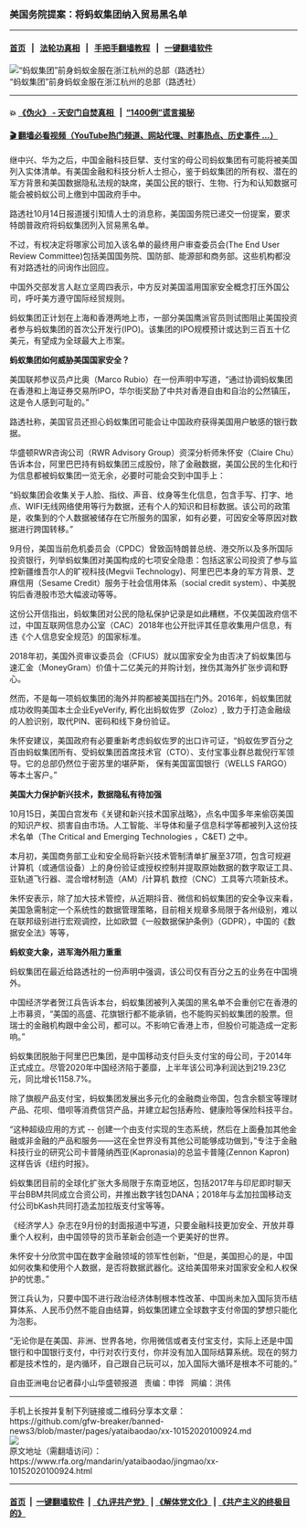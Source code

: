 ### 美国务院提案：将蚂蚁集团纳入贸易黑名单
------------------------

#### [首页](https://github.com/gfw-breaker/banned-news3/blob/master/README.md) &nbsp;&nbsp;|&nbsp;&nbsp; [法轮功真相](https://github.com/begood0513/basic/blob/master/README.md)  &nbsp;&nbsp;|&nbsp;&nbsp; [手把手翻墙教程](https://github.com/gfw-breaker/guides/wiki)  &nbsp;&nbsp;|&nbsp;&nbsp; [一键翻墙软件](https://github.com/gfw-breaker/nogfw/blob/master/README.md)  



<div id="headerimg">
 <img alt="“蚂蚁集团”前身蚂蚁金服在浙江杭州的总部（路透社）" src="https://www.rfa.org/mandarin/yataibaodao/jingmao/xx-10152020100924.html/xx1015a.jpg/image" title="“蚂蚁集团”前身蚂蚁金服在浙江杭州的总部（路透社）"/>
 <div id="headerimgcontents">
  <div id="headerimgcaption">
   <span>
    “蚂蚁集团”前身蚂蚁金服在浙江杭州的总部（路透社）
   </span>
   <!-- zoomattribute -->
  </div>
  <!-- headerimgcaption -->
 </div>
 <!-- headerimagecontents -->
</div>

<hr/>


#### 💥 [《伪火》 - 天安门自焚真相 ](http://158.247.195.190:10000/videos/blog/weihuo.html)&nbsp; |&nbsp; [“1400例”谎言揭秘  ](http://158.247.195.190:10000/videos/blog/jiexi1400.html)

#### [ 🎬  翻墙必看视频（YouTube热门频道、网站代理、时事热点、历史事件 ...）](https://github.com/gfw-breaker/links/blob/master/banned.md)

<div id="storytext">
 <div>
  <div class="slot_header">
  </div>
 </div>
 <p>
  继中兴、华为之后，中国金融科技巨擘、支付宝的母公司蚂蚁集团有可能将被美国列入实体清单。有美国金融和科技分析人士担心，鉴于蚂蚁集团的所有权、潜在的军方背景和美国数据隐私法规的缺席，美国公民的银行、生物、行为和认知数据可能会被蚂蚁公司上缴到中国政府手中。
 </p>
 <p>
  路透社10月14日报道援引知情人士的消息称，美国国务院已递交一份提案，要求特朗普政府将蚂蚁集团列入贸易黑名单。
 </p>
 <p class="paragraph-paragraph-2bgue">
  不过，有权决定将哪家公司加入该名单的最终用户审查委员会(The End User Review Committee)包括美国国务院、国防部、能源部和商务部。这些机构都没有对路透社的问询作出回应。
 </p>
 <p class="paragraph-paragraph-2bgue">
  中国外交部发言人赵立坚周四表示，中方反对美国滥用国家安全概念打压外国公司，呼吁美方遵守国际经贸规则。
 </p>
 <p class="paragraph-paragraph-2bgue">
  蚂蚁集团正计划在上海和香港两地上市，一部分美国鹰派官员则试图阻止美国投资者参与蚂蚁集团的首次公开发行(IPO)。该集团的IPO规模预计或达到三百五十亿美元，有望成为全球最大上市案。
 </p>
 <p class="paragraph-paragraph-2bgue">
 </p>
 <p>
 </p>
 <p>
  <b>
   蚂蚁集团如何威胁美国国家安全？
  </b>
 </p>
 <p class="paragraph-paragraph-2bgue">
  美国联邦参议员卢比奥（Marco Rubio）在一份声明中写道，“通过协调蚂蚁集团在香港和上海证券交易所IPO，华尔街奖励了中共对香港自由和自治的公然镇压，这是令人感到可耻的。”
 </p>
 <p>
  路透社称，美国官员还担心蚂蚁集团可能会让中国政府获得美国用户敏感的银行数据。
 </p>
 <p>
  华盛顿RWR咨询公司（RWR Advisory Group）资深分析师朱怀安（Claire Chu）告诉本台，阿里巴巴持有蚂蚁集团三成股份，除了金融数据，美国公民的生化和行为信息都被蚂蚁集团一览无余，必要时可能会交到中国手上：
 </p>
 <p>
  “蚂蚁集团会收集关于人脸、指纹、声音、纹身等生化信息，包含手写、打字、地点、WIFI无线网络使用等行为数据，还有个人的知识和目标数据。该公司的政策是，收集到的个人数据被储存在它所服务的国家，如有必要，可因安全等原因对数据进行跨国转移。”
 </p>
 <p>
  9月份，美国当前危机委员会（CPDC）曾致函特朗普总统、港交所以及多所国际投资银行，列举蚂蚁集团对美国构成的七项安全隐患：包括这家公司投资了参与监控新疆维吾尔人的旷视科技(Megvii Technology)、阿里巴巴本身的军方背景、芝麻信用（Sesame Credit）服务于社会信用体系（social credit system）、中美脱钩后香港股市恐大幅波动等等。
 </p>
 <p>
  这份公开信指出，蚂蚁集团对公民的隐私保护记录是如此糟糕，不仅美国政府信不过，中国互联网信息办公室（CAC）2018年也公开批评其任意收集用户信息，有违《个人信息安全规范》的国家标准。
 </p>
 <p>
  2018年初，美国外资审议委员会（CFIUS）就以国家安全为由否决了蚂蚁集团与速汇金（MoneyGram）价值十二亿美元的并购计划，挫伤其海外扩张步调和野心。
 </p>
 <p>
  然而，不是每一项蚂蚁集团的海外并购都被美国挡在门外。2016年，蚂蚁集团就成功收购美国本土企业EyeVerify, 孵化出蚂蚁佐罗（Zoloz）, 致力于打造金融级的人脸识别，取代PIN、密码和线下身份验证。
 </p>
 <p>
  朱怀安建议，美国政府有必要重新考虑蚂蚁佐罗的出口许可证，“蚂蚁佐罗百分之百由蚂蚁集团所有、受蚂蚁集团首席技术官（CTO）、支付宝事业群总裁倪行军领导。它的总部仍然位于密苏里的堪萨斯， 保有美国富国银行（WELLS FARGO）等本土客户。”
 </p>
 <p>
  <b>
   美国大力保护新兴技术，数据隐私有待加强
  </b>
 </p>
 <p>
  10月15日，美国白宫发布《关键和新兴技术国家战略》，点名中国多年来偷窃美国的知识产权、损害自由市场。人工智能、半导体和量子信息科学等都被列入这份技术名单（The Critical and Emerging Technologies ，C&amp;ET) 之中。
 </p>
 <p>
  本月初，美国商务部工业和安全局将新兴技术管制清单扩展至37项，包含可规避计算机（或通信设备）上的身份验证或授权控制并提取原始数据的数字取证工具、亚轨道飞行器、混合增材制造（AM）/计算机 数控（CNC）工具等六项新技术。
 </p>
 <p>
  朱怀安表示，除了加大技术管控，从近期抖音、微信和蚂蚁集团的安全争议来看，美国急需制定一个系统性的数据管理策略，目前相关规章多局限于各州级别，难以在联邦级别进行宏观调控，比如欧盟《一般数据保护条例》（GDPR），中国的《数据安全法》等等，
 </p>
 <p>
  <b>
   蚂蚁变大象，进军海外阻力重重
  </b>
 </p>
 <p class="paragraph-paragraph-2bgue">
  蚂蚁集团在最近给路透社的一份声明中强调，该公司仅有百分之五的业务在中国境外。
 </p>
 <p class="paragraph-paragraph-2bgue">
  中国经济学者贺江兵告诉本台，蚂蚁集团被列入美国的黑名单不会重创它在香港的上市募资，“美国的高盛、花旗银行都不能承销，也不能购买蚂蚁集团的股票。但瑞士的金融机构跟中金公司，都可以。不影响它香港上市，但股价可能造成一定影响。”
 </p>
 <p>
  蚂蚁集团脱胎于阿里巴巴集团，是中国移动支付巨头支付宝的母公司，于2014年正式成立。尽管2020年中国经济陷于萎靡，上半年该公司净利润达到219.23亿元，同比增长1158.7%。
 </p>
 <p>
  除了旗舰产品支付宝，蚂蚁集团发展出多元化的金融商业帝国，包含余额宝等理财产品、花呗、借呗等消费信贷产品，并建立起包括寿险、健康险等保险科技平台。
 </p>
 <p>
  “这种超级应用的方式 -- 创建一个由支付实现的生态系统，然后在上面叠加其他金融或非金融的产品和服务——这在全世界没有其他公司能够成功做到，”专注于金融科技行业的研究公司卡普隆纳西亚(Kapronasia)的总监卡普隆(Zennon Kapron)这样告诉《纽约时报》。
 </p>
 <p>
  蚂蚁集团目前的全球化扩张大多局限于东南亚地区，包括2017年与印尼即时聊天平台BBM共同成立合资公司，并推出数字钱包DANA；2018年与孟加拉国移动支付公司bKash共同打造孟加拉版支付宝等等。
 </p>
 <p>
  《经济学人》杂志在9月份的封面报道中写道，只要金融科技更加安全、开放并尊重个人权利，由中国领导的货币革新会创造一个更美好的世界。
 </p>
 <p>
  朱怀安十分欣赏中国在数字金融领域的领军性创新，“但是，美国担心的是，中国如何收集和使用个人数据，是否将数据武器化。这给美国带来对国家安全和人权保护的忧患。”
 </p>
 <p>
  贺江兵认为，只要中国不进行政治经济体制根本性改革、中国尚未加入国际货币结算体系、人民币仍然不能自由结算，蚂蚁集团建立全球数字支付帝国的梦想只能化为泡影。
 </p>
 <p>
  “无论你是在美国、非洲、世界各地，你用微信或者支付宝支付，实际上还是中国银行和中国银行支付，中行对农行支付，你并没有加入国际结算系统。现在的努力都是技术性的，是内循环，自己跟自己玩可以，加入国际大循环是根本不可能的。”
 </p>
 <p>
 </p>
 <p>
  自由亚洲电台记者薛小山华盛顿报道   责编：申铧   网编：洪伟
 </p>
</div>

<hr/>
手机上长按并复制下列链接或二维码分享本文章：<br/>
https://github.com/gfw-breaker/banned-news3/blob/master/pages/yataibaodao/xx-10152020100924.md <br/>
<a href='https://github.com/gfw-breaker/banned-news3/blob/master/pages/yataibaodao/xx-10152020100924.md'><img src='https://github.com/gfw-breaker/banned-news3/blob/master/pages/yataibaodao/xx-10152020100924.md.png'/></a> <br/>
原文地址（需翻墙访问）：https://www.rfa.org/mandarin/yataibaodao/jingmao/xx-10152020100924.html


------------------------
#### [首页](https://github.com/gfw-breaker/banned-news3/blob/master/README.md) &nbsp;|&nbsp; [一键翻墙软件](https://github.com/gfw-breaker/nogfw/blob/master/README.md) &nbsp;| [《九评共产党》](https://github.com/gfw-breaker/9ping.md/blob/master/README.md#九评之一评共产党是什么) | [《解体党文化》](https://github.com/gfw-breaker/jtdwh.md/blob/master/README.md) | [《共产主义的终极目的》](https://github.com/gfw-breaker/gczydzjmd.md/blob/master/README.md)


<img src='http://gfw-breaker.win/banned-news3/pages/yataibaodao/xx-10152020100924.md' width='0px' height='0px'/>